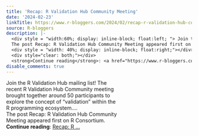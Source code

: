 ```yaml
---
title: 'Recap: R Validation Hub Community Meeting'
date: '2024-02-23'
linkTitle: https://www.r-bloggers.com/2024/02/recap-r-validation-hub-community-meeting/
source: R-bloggers
description: |-
  <div style = "width:60%; display: inline-block; float:left; "> Join the R Validation Hub mailing list! The recent R Validation Hub Community meeting brought together around 50 participants to explore the concept of “validation” within the R programming ecosystem....<br />
  The post Recap: R Validation Hub Community Meeting appeared first on R Consortium.</div>
  <div style = "width: 40%; display: inline-block; float:right;"></div>
  <div style="clear: both;"></div>
  <strong>Continue reading</strong>: <a href="https://www.r-bloggers.com/2024/02/recap-r-validation-hub-community-meeting/">Recap: R ...
disable_comments: true
---
```

<div style = "width:60%; display: inline-block; float:left; "> Join the R Validation Hub mailing list! The recent R Validation Hub Community meeting brought together around 50 participants to explore the concept of “validation” within the R programming ecosystem....<br />
The post Recap: R Validation Hub Community Meeting appeared first on R Consortium.</div>
<div style = "width: 40%; display: inline-block; float:right;"></div>
<div style="clear: both;"></div>
<strong>Continue reading</strong>: <a href="https://www.r-bloggers.com/2024/02/recap-r-validation-hub-community-meeting/">Recap: R ...